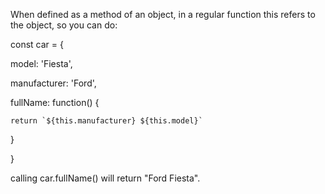 When defined as a method of an object, in a regular function this refers to the object, so you can do:



const car = {

  model: 'Fiesta',
  
  manufacturer: 'Ford',
  
  fullName: function() {
  
    return `${this.manufacturer} ${this.model}`
    
  }
  
}




calling car.fullName() will return "Ford Fiesta".
